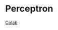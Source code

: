 # Perceptron

[Colab](https://colab.research.google.com/drive/1MMIuYStJWKtEMQR7aDYgRXD4qz6PzSAV?usp=sharing)
